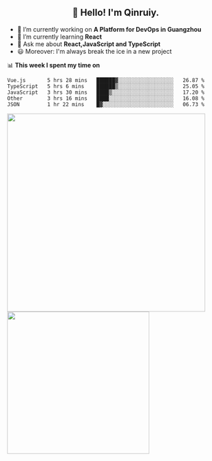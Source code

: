 <h2 align="center">👋 Hello! I'm Qinruiy.</h2>


- 🔭 I’m currently working on **A Platform for DevOps in Guangzhou**
- 🌱 I’m currently learning **React**
- 💬 Ask me about **React,JavaScript and TypeScript**
- 😃 Moreover: I'm always break the ice in a new project

📊 **This week I spent my time on**

<!--START_SECTION:waka-->
```text
Vue.js       5 hrs 28 mins   ██████▓░░░░░░░░░░░░░░░░░░   26.87 % 
TypeScript   5 hrs 6 mins    ██████▒░░░░░░░░░░░░░░░░░░   25.05 % 
JavaScript   3 hrs 30 mins   ████▒░░░░░░░░░░░░░░░░░░░░   17.20 % 
Other        3 hrs 16 mins   ████░░░░░░░░░░░░░░░░░░░░░   16.08 % 
JSON         1 hr 22 mins    █▓░░░░░░░░░░░░░░░░░░░░░░░   06.73 % 
```
<!--END_SECTION:waka-->

<p>
<img align="left" width="460" src="https://github-readme-stats.vercel.app/api?username=Qinruiy&custom_title=Qrinruiy's Github Stats&theme=graywhite&hide_border=true"/> <img align="left" width="330" src="https://github-readme-stats.vercel.app/api/top-langs/?username=Qinruiy&layout=compact&theme=graywhite&hide_border=true"/>
</p>
